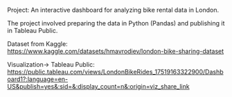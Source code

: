 Project: An interactive dashboard for analyzing bike rental data in London.

The project involved preparing the data in Python (Pandas) and publishing it in Tableau Public.

Dataset from Kaggle: https://www.kaggle.com/datasets/hmavrodiev/london-bike-sharing-dataset

Visualization-> Tableau Public: https://public.tableau.com/views/LondonBikeRides_17519163322900/Dashboard1?:language=en-US&publish=yes&:sid=&:display_count=n&:origin=viz_share_link